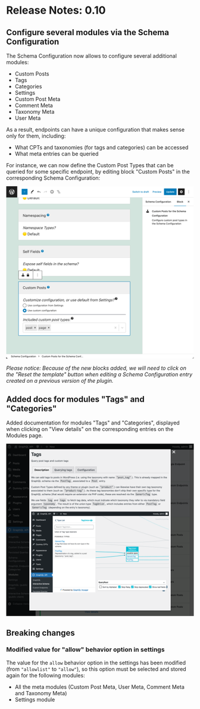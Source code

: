 # Release Notes: 0.10

## Configure several modules via the Schema Configuration

The Schema Configuration now allows to configure several additional modules:

- Custom Posts
- Tags
- Categories
- Settings
- Custom Post Meta
- Comment Meta
- Taxonomy Meta
- User Meta

As a result, endpoints can have a unique configuration that makes sense only for them, including:

- What CPTs and taxonomies (for tags and categories) can be accessed
- What meta entries can be queried

For instance, we can now define the Custom Post Types that can be queried for some specific endpoint, by editing block "Custom Posts" in the corresponding Schema Configuration:

![Selecting the allowed Custom Post Types in the Schema Configuration](../../images/customposts-schema-configuration-queryable-cpts.png)

_Please notice: Because of the new blocks added, we will need to click on the "Reset the template" button when editing a Schema Configuration entry created on a previous version of the plugin._

## Added docs for modules "Tags" and "Categories"

Added documentation for modules "Tags" and "Categories", displayed when clicking on "View details" on the corresponding entries on the Modules page.

![Documentation for "Tags" module](../../images/releases/v010/tags-doc.png)

## Breaking changes

### Modified value for "allow" behavior option in settings

The value for the `allow` behavior option in the settings has been modified (from `"allowlist"` to `"allow"`), so this option must be selected and stored again for the following modules:

- All the meta modules (Custom Post Meta, User Meta, Comment Meta and Taxonomy Meta)
- Settings module
